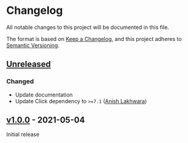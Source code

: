 # Changelog

All notable changes to this project will be documented in this file.

The format is based on [Keep a Changelog](https://keepachangelog.com/en/1.0.0/),
and this project adheres to [Semantic Versioning](https://semver.org/spec/v2.0.0.html).

## [Unreleased]

### Changed

- Update documentation
- Update Click dependency to `>=7.1` ([Anish Lakhwara](https://github.com/Chickensoupwithrice))

## [v1.0.0] - 2021-05-04

Initial release

[Unreleased]: https://github.com/sstallion/vimwiki-cli/compare/v1.0.0...HEAD
[v1.0.0]: https://github.com/sstallion/vimwiki-cli/releases/tag/v1.0.0
